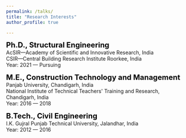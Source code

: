 ```yaml
---
permalink: /talks/
title: "Research Interests"
author_profile: true

---
```


<span style="color:black; font-weight:bold; font-size:20px;">Ph.D., Structural Engineering</span>  
AcSIR—Academy of Scientific and Innovative Research, India   
CSIR—Central Building Research Institute Roorkee, India  
Year: 2021 — Pursuing

<span style="color:black; font-weight:bold; font-size:20px;">M.E., Construction Technology and Management</span>  
Panjab University, Chandigarh, India  
National Institute of Technical Teachers' Training and Research, Chandigarh, India  
Year: 2016 — 2018

<span style="color:black; font-weight:bold; font-size:20px;">B.Tech., Civil Engineering</span>    
I.K. Gujral Punjab Technical University, Jalandhar, India   
Year: 2012 — 2016


